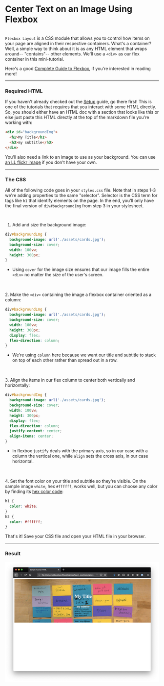 # Center Text on an Image Using Flexbox

&nbsp;  
`Flexbox Layout` is a CSS module that allows you to control how items on your page are aligned in their respective containers. What's a container? Well, a simple way to think about it is as any HTML element that wraps around-- "contains"-- other elements. We'll use a `<div>` as our flex container in this mini-tutorial.

Here's a good [Complete Guide to Flexbox](https://css-tricks.com/snippets/css/a-guide-to-flexbox/), if you're interested in reading more!

---

### Required HTML

If you haven't already checked out the [Setup](../basics/setup.md) guide, go there first! This is one of the tutorials that requires that you interact with some HTML directly. So, you should either have an HTML doc with a section that looks like this or else just paste this HTML directly at the top of the markdown file you're working with:

```html
<div id="backgroundImg">
  <h1>My Title</h1>
  <h3>my subtitle</h3>
</div>
```
You'll also need a link to an image to use as your background. You can use [an LL flickr image](https://flickr.learninglab.xyz) if you don't have your own.

---

### The CSS

All of the following code goes in your `styles.css` file. Note that in steps 1-3 we're adding properties to the same "selector". Selector is the CSS term for tags like `h1` that identify elements on the page. In the end, you'll only have the final version of `div#backgroundImg` from step 3 in your stylesheet.

&nbsp;  
1. Add and size the background image:
```css
div#backgroundImg {
  background-image: url('./assets/cards.jpg');
  background-size: cover;
  width: 100vw;
  height: 300px;
}
```
  - Using `cover` for the image size ensures that our image fills the entire `<div>` no matter the size of the user's screen.

&nbsp;  
&nbsp;  
2. Make the `<div>` containing the image a flexbox container oriented as a column:
```css
div#backgroundImg {
  background-image: url('./assets/cards.jpg');
  background-size: cover;
  width: 100vw;
  height: 300px;
  display: flex;
  flex-direction: column;
}
```
  - We're using `column` here because we want our title and subtitle to stack on top of each other rather than spread out in a row.

&nbsp;  
&nbsp;  
3. Align the items in our flex column to center both vertically and horizontally:
```css
div#backgroundImg {
  background-image: url('./assets/cards.jpg');
  background-size: cover;
  width: 100vw;
  height: 300px;
  display: flex;
  flex-direction: column;
  justify-content: center;
  align-items: center;
}
```
  - In flexbox `justify` deals with the primary axis, so in our case with a column the vertical one, while `align` sets the cross axis, in our case horizontal.

&nbsp;  
&nbsp;  
4. Set the font color on your title and subtitle so they're visible. On the sample image `white`, hex `#ffffff`, works well, but you can choose any color by finding its [hex color code](https://www.google.com/search?q=color+picker):
```css
h1 {
  color: white;
}
h3 {
  color: #ffffff;
}
```
That's it! Save your CSS file and open your HTML file in your browser.

---

### Result

![result](./result.png)
